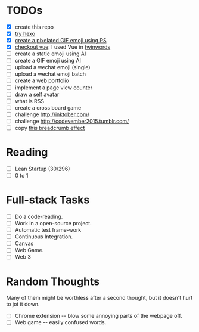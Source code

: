 # TODOs

- [x] create this repo
- [x] [try hexo](http://www.jianshu.com/p/9a6dc76d4ae6)
- [x] [create a pixelated GIF emoji using PS](http://www.jianshu.com/p/e210b8b33864)
- [x] [checkout vue](https://www.jianshu.com/p/7dc870d5f400): I used Vue in [twinwords](https://github.com/lzl124631x/twinwords)
- [ ] create a static emoji using AI
- [ ] create a GIF emoji using AI
- [ ] upload a wechat emoji (single)
- [ ] upload a wechat emoji batch
- [ ] create a web portfolio
- [ ] implement a page view counter
- [ ] draw a self avatar
- [ ] what is RSS
- [ ] create a cross board game
- [ ] challenge http://inktober.com/
- [ ] challenge http://codevember2015.tumblr.com/
- [ ] copy [this breadcrumb effect](https://segmentfault.com/a/1190000002740344#articleHeader7)

# Reading
- [ ] Lean Startup (30/296)
- [ ] 0 to 1

# Full-stack Tasks
- [ ] Do a code-reading.
- [ ] Work in a open-source project.
- [ ] Automatic test frame-work
- [ ] Continuous Integration.
- [ ] Canvas
- [ ] Web Game.
- [ ] Web 3

# Random Thoughts
Many of them might be worthless after a second thought, but it doesn't hurt to jot it down.
- [ ] Chrome extension -- blow some annoying parts of the webpage off.
- [ ] Web game -- easily confused words.
